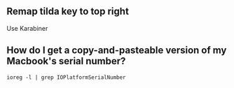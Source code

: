 ## Remap tilda key to top right
Use Karabiner


## How do I get a copy-and-pasteable version of my Macbook's serial number?

    ioreg -l | grep IOPlatformSerialNumber
